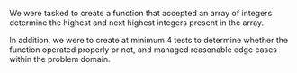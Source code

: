 We were tasked to create a function that accepted an array of integers determine the highest and next highest integers present in the array.

In addition, we were to create at minimum 4 tests to determine whether the function operated properly or not, and managed reasonable edge cases within the problem domain.